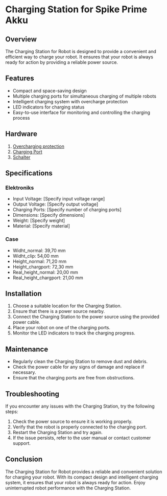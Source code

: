 # Charging Station for Spike Prime Akku

## Overview

The Charging Station for Robot is designed to provide a convenient and efficient way to charge your robot. It ensures that your robot is always ready for action by providing a reliable power source.

## Features

- Compact and space-saving design
- Multiple charging ports for simultaneous charging of multiple robots
- Intelligent charging system with overcharge protection
- LED indicators for charging status
- Easy-to-use interface for monitoring and controlling the charging process

## Hardware

1. [Overcharging protection](https://alexnld.com/product/hx-2s-01-2s-5a-7-4v-8-4v-18650-lithium-lipo-cell-battery-charger-board-li-ion-battery-charging-pcb-bms-protection-module/)
2. [Charging Port](https://www.conrad.de/de/p/cliff-dc-10a-niedervolt-steckverbinder-buchse-einbau-horizontal-6-3-mm-2-1-mm-1-st-735742.html)
3. [Schalter](https://www.conrad.de/de/p/tru-components-1587871-tc-r13-24a1-05-gn-drucktaster-250-v-ac-1-5-a-1-x-aus-ein-tastend-1-st-1587871.html)

## Specifications

### Elektroniks

- Input Voltage: [Specify input voltage range]
- Output Voltage: [Specify output voltage]
- Charging Ports: [Specify number of charging ports]
- Dimensions: [Specify dimensions]
- Weight: [Specify weight]
- Material: [Specify material]

### Case

- Widht_normal: 39,70 mm
- Widht_clip: 54,00 mm
- Height_normal: 71,20 mm
- Height_chargport: 72,30 mm
- Real_height_normal: 20,00 mm
- Real_height_chargport: 21,00 mm

## Installation

1. Choose a suitable location for the Charging Station.
2. Ensure that there is a power source nearby.
3. Connect the Charging Station to the power source using the provided power cable.
4. Place your robot on one of the charging ports.
5. Monitor the LED indicators to track the charging progress.

## Maintenance

- Regularly clean the Charging Station to remove dust and debris.
- Check the power cable for any signs of damage and replace if necessary.
- Ensure that the charging ports are free from obstructions.

## Troubleshooting

If you encounter any issues with the Charging Station, try the following steps:

1. Check the power source to ensure it is working properly.
2. Verify that the robot is properly connected to the charging port.
3. Restart the Charging Station and try again.
4. If the issue persists, refer to the user manual or contact customer support.

## Conclusion

The Charging Station for Robot provides a reliable and convenient solution for charging your robot. With its compact design and intelligent charging system, it ensures that your robot is always ready for action. Enjoy uninterrupted robot performance with the Charging Station.
